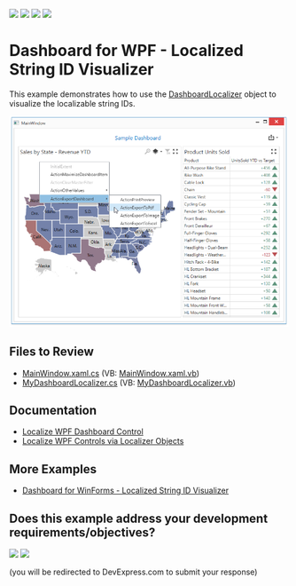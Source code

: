 <!-- default badges list -->
![](https://img.shields.io/endpoint?url=https://codecentral.devexpress.com/api/v1/VersionRange/184079652/24.2.1%2B)
[![](https://img.shields.io/badge/Open_in_DevExpress_Support_Center-FF7200?style=flat-square&logo=DevExpress&logoColor=white)](https://supportcenter.devexpress.com/ticket/details/T830414)
[![](https://img.shields.io/badge/📖_How_to_use_DevExpress_Examples-e9f6fc?style=flat-square)](https://docs.devexpress.com/GeneralInformation/403183)
[![](https://img.shields.io/badge/💬_Leave_Feedback-feecdd?style=flat-square)](#does-this-example-address-your-development-requirementsobjectives)
<!-- default badges end -->

# Dashboard for WPF - Localized String ID Visualizer

This example demonstrates how to use the [DashboardLocalizer](https://docs.devexpress.com/Dashboard/DevExpress.DashboardCommon.Localization.DashboardLocalizer) object to visualize the localizable string IDs.

![screenshot](images/screenshot.png)

## Files to Review

* [MainWindow.xaml.cs](./CS/Dashboard_Wpf_Localizer_Example/MainWindow.xaml.cs) (VB: [MainWindow.xaml.vb](./VB/Dashboard_Wpf_Localizer_Example/MainWindow.xaml.vb))
* [MyDashboardLocalizer.cs](./CS/Dashboard_Wpf_Localizer_Example/MyDashboardLocalizer.cs) (VB: [MyDashboardLocalizer.vb](./VB/Dashboard_Wpf_Localizer_Example/MyDashboardLocalizer.vb))

## Documentation

* [Localize WPF Dashboard Control](https://docs.devexpress.com/Dashboard/400835/wpf-viewer/localization)
* [Localize WPF Controls via Localizer Objects](https://docs.devexpress.com/WPF/7543)

## More Examples

- [Dashboard for WinForms - Localized String ID Visualizer](https://github.com/DevExpress-Examples/winforms-dashboard-localize-stringid-visualizer)
<!-- feedback -->
## Does this example address your development requirements/objectives?

[<img src="https://www.devexpress.com/support/examples/i/yes-button.svg"/>](https://www.devexpress.com/support/examples/survey.xml?utm_source=github&utm_campaign=wpf-dashboard-localized-stringid-visualizer&~~~was_helpful=yes) [<img src="https://www.devexpress.com/support/examples/i/no-button.svg"/>](https://www.devexpress.com/support/examples/survey.xml?utm_source=github&utm_campaign=wpf-dashboard-localized-stringid-visualizer&~~~was_helpful=no)

(you will be redirected to DevExpress.com to submit your response)
<!-- feedback end -->
